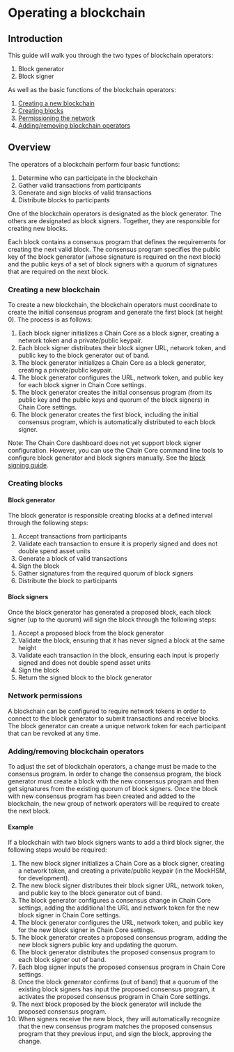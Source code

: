 # Operating a blockchain

## Introduction

This guide will walk you through the two types of blockchain operators:

1. Block generator
2. Block signer

As well as the basic functions of the blockchain operators:

1. [Creating a new blockchain](#creating-a-new-blockchain)
2. [Creating blocks](#creating-blocks)
3. [Permissioning the network](#network-permissions)
4. [Adding/removing blockchain operators](#adding-removing-blockchain-operators)

## Overview

The operators of a blockchain perform four basic functions:

1. Determine who can participate in the blockchain
2. Gather valid transactions from participants
2. Generate and sign blocks of valid transactions
3. Distribute blocks to participants

One of the blockchain operators is designated as the block generator. The others are designated as block signers. Together, they are responsible for creating new blocks.

Each block contains a consensus program that defines the requirements for creating the next valid block. The consensus program specifies the public key of the block generator (whose signature is required on the next block) and the public keys of a set of block signers with a quorum of signatures that are required on the next block.

### Creating a new blockchain

To create a new blockchain, the blockchain operators must coordinate to create the initial consensus program and generate the first block (at height 0). The process is as follows:

1. Each block signer initializes a Chain Core as a block signer, creating a network token and a private/public keypair.
2. Each block signer distributes their block signer URL, network token, and public key to the block generator out of band.
3. The block generator initializes a Chain Core as a block generator, creating a private/public keypair.
4. The block generator configures the URL, network token, and public key for each block signer in Chain Core settings.
5. The block generator creates the initial consensus program (from its public key and the public keys and quorum of the block signers) in Chain Core settings.
6. The block generator creates the first block, including the initial consensus program, which is automatically distributed to each block signer.

Note: The Chain Core dashboard does not yet support block signer configuration. However, you can use the Chain Core command line tools to configure block generator and block signers manually. See the [block signing guide](configure-block-signers.md).

### Creating blocks

#### Block generator

The block generator is responsible creating blocks at a defined interval through the following steps:

1. Accept transactions from participants
2. Validate each transaction to ensure it is properly signed and does not double spend asset units
3. Generate a block of valid transactions
4. Sign the block
5. Gather signatures from the required quorum of block signers
6. Distribute the block to participants

#### Block signers

Once the block generator has generated a proposed block, each block signer (up to the quorum) will sign the block through the following steps:

1. Accept a proposed block from the block generator
2. Validate the block, ensuring that it has never signed a block at the same height
2. Validate each transaction in the block, ensuring each input is properly signed and does not double spend asset units
4. Sign the block
5. Return the signed block to the block generator

### Network permissions

A blockchain can be configured to require network tokens in order to connect to the block generator to submit transactions and receive blocks. The block generator can create a unique network token for each participant that can be revoked at any time.

### Adding/removing blockchain operators

To adjust the set of blockchain operators, a change must be made to the consensus program. In order to change the consensus program, the block generator must create a block with the new consensus program and then get signatures from the existing quorum of block signers. Once the block with new consensus program has been created and added to the blockchain, the new group of network operators will be required to create the next block.

#### Example

If a blockchain with two block signers wants to add a third block signer, the following steps would be required:

1. The new block signer initializes a Chain Core as a block signer, creating a network token, and creating a private/public keypair (in the MockHSM, for development).
2. The new block signer distributes their block signer URL, network token, and public key to the block generator out of band.
3. The block generator configures a consensus change in Chain Core settings, adding the additional the URL and network token for the new block signer in Chain Core settings.
4. The block generator configures the URL, network token, and public key for the new block signer in Chain Core settings.
5. The block generator creates a proposed consensus program, adding the new block signers public key and updating the quorum.
6. The block generator distributes the proposed consensus program to each block signer out of band.
7. Each blog signer inputs the proposed consensus program in Chain Core settings.
8. Once the block generator confirms (out of band) that a quorum of the existing block signers has input the proposed consensus program, it activates the proposed consensus program in Chain Core settings.
9. The next block proposed by the block generator will include the proposed consensus program.
10. When signers receive the new block, they will automatically recognize that the new consensus program matches the proposed consensus program that they previous input, and sign the block, approving the change.
